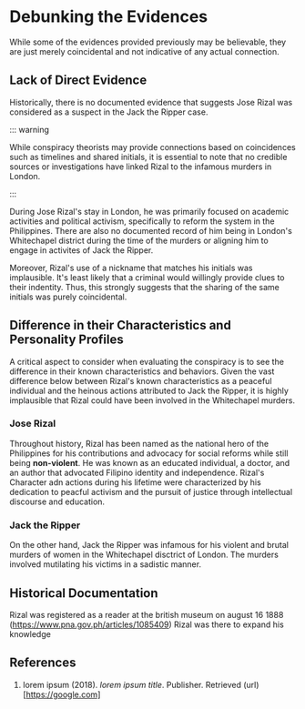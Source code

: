 # Debunking the Evidences

While some of the evidences provided previously may be believable, they are just merely coincidental and not indicative of any actual connection.

## Lack of Direct Evidence

Historically, there is no documented evidence that suggests Jose Rizal was considered as a suspect in the Jack the Ripper case.

::: warning

While conspiracy theorists may provide connections based on coincidences such as timelines and shared initials, it is essential to note that no credible sources or investigations have linked Rizal to the infamous murders in London.

:::

During Jose Rizal's stay in London, he was primarily focused on academic activities and political activism, specifically to reform the system in the Philippines. There are also no documented record of him being in London's Whitechapel district during the time of the murders or aligning him to engage in activites of Jack the Ripper.

Moreover, Rizal's use of a nickname that matches his initials was implausible. It's least likely that a criminal would willingly provide clues to their indentity. Thus, this strongly suggests that the sharing of the same initials was purely coincidental.

## Difference in their Characteristics and Personality Profiles

A critical aspect to consider when evaluating the conspiracy is to see the difference in their known characteristics and behaviors. Given the vast difference below between Rizal's known characteristics as a peaceful individual and the heinous actions attributed to Jack the Ripper, it is highly implausible that Rizal could have been involved in the Whitechapel murders.

### Jose Rizal

Throughout history, Rizal has been named as the national hero of the Philippines for his contributions and advocacy for social reforms while still being **non-violent**. He was known as an educated individual, a doctor, and an author that advocated Filipino identity and independence. Rizal's Character adn actions during his lifetime were characterized by his dedication to peacful activism and the pursuit of justice through intellectual discourse and education.

### Jack the Ripper

On the other hand, Jack the Ripper was infamous for his violent and brutal murders of women in the Whitechapel disctrict of London. The murders involved mutilating his victims in a sadistic manner.

## Historical Documentation

Rizal was registered as a reader at the british museum on august 16 1888
(https://www.pna.gov.ph/articles/1085409) Rizal was there to expand his knowledge

## References

1. lorem ipsum (2018). _lorem ipsum title_. Publisher. Retrieved (url)[https://google.com]
